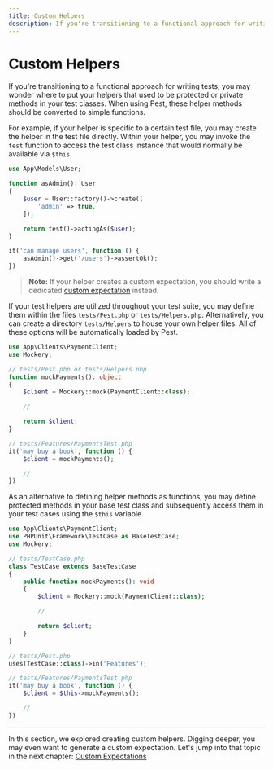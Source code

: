 ```yaml
---
title: Custom Helpers
description: If you're transitioning to a functional approach for writing tests, you may wonder where to put your helpers that used to be protected or private methods in your test classes. When using Pest, these helper methods should be converted to simple functions.
---
```


# Custom Helpers

If you're transitioning to a functional approach for writing tests, you may wonder where to put your helpers that used to be protected or private methods in your test classes. When using Pest, these helper methods should be converted to simple functions.

For example, if your helper is specific to a certain test file, you may create the helper in the test file directly. Within your helper, you may invoke the `test` function to access the test class instance that would normally be available via `$this`.

```php
use App\Models\User;

function asAdmin(): User
{
    $user = User::factory()->create([
        'admin' => true,
    ]);

    return test()->actingAs($user);
}

it('can manage users', function () {
    asAdmin()->get('/users')->assertOk();
})
```

> **Note:** If your helper creates a custom expectation, you should write a dedicated [custom expectation](/docs/custom-expectations) instead.

If your test helpers are utilized throughout your test suite, you may define them within the files `tests/Pest.php` or `tests/Helpers.php`. Alternatively, you can create a directory `tests/Helpers` to house your own helper files. All of these options will be automatically loaded by Pest.

```php
use App\Clients\PaymentClient;
use Mockery;

// tests/Pest.php or tests/Helpers.php
function mockPayments(): object
{
    $client = Mockery::mock(PaymentClient::class);

    //

    return $client;
}

// tests/Features/PaymentsTest.php
it('may buy a book', function () {
    $client = mockPayments();

    //
})
```

As an alternative to defining helper methods as functions, you may define protected methods in your base test class and subsequently access them in your test cases using the `$this` variable.

```php
use App\Clients\PaymentClient;
use PHPUnit\Framework\TestCase as BaseTestCase;
use Mockery;

// tests/TestCase.php
class TestCase extends BaseTestCase
{
    public function mockPayments(): void
    {
        $client = Mockery::mock(PaymentClient::class);

        //

        return $client;
    }
}

// tests/Pest.php
uses(TestCase::class)->in('Features');

// tests/Features/PaymentsTest.php
it('may buy a book', function () {
    $client = $this->mockPayments();

    //
})
```

---

In this section, we explored creating custom helpers. Digging deeper, you may even want to generate a custom expectation. Let's jump into that topic in the next chapter: [Custom Expectations](/docs/custom-expectations)
